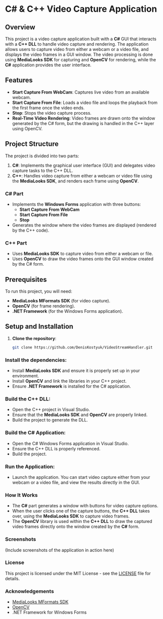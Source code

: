 # C# & C++ Video Capture Application

## Overview
This project is a video capture application built with a **C#** GUI that interacts with a **C++ DLL** to handle video capture and rendering. The application allows users to capture video from either a webcam or a video file, and displays the video frames in a GUI window. The video processing is done using **MediaLooks SDK** for capturing and **OpenCV** for rendering, while the **C#** application provides the user interface.

## Features
- **Start Capture From WebCam**: Captures live video from an available webcam.
- **Start Capture From File**: Loads a video file and loops the playback from the first frame once the video ends.
- **Stop**: Stops the video capture process.
- **Real-Time Video Rendering**: Video frames are drawn onto the window generated by the C# form, but the drawing is handled in the C++ layer using OpenCV.

## Project Structure
The project is divided into two parts:
1. **C#**: Implements the graphical user interface (GUI) and delegates video capture tasks to the C++ DLL.
2. **C++**: Handles video capture from either a webcam or video file using the **MediaLooks SDK**, and renders each frame using **OpenCV**.

### C# Part
- Implements the **Windows Forms** application with three buttons:
  - **Start Capture From WebCam**
  - **Start Capture From File**
  - **Stop**
- Generates the window where the video frames are displayed (rendered by the C++ code).

### C++ Part
- Uses **MediaLooks SDK** to capture video from either a webcam or file.
- Uses **OpenCV** to draw the video frames onto the GUI window created by the C# form.

## Prerequisites
To run this project, you will need:
- **MediaLooks MFormats SDK** (for video capture).
- **OpenCV** (for frame rendering).
- **.NET Framework** (for the Windows Forms application).

## Setup and Installation
1. **Clone the repository**:
   ```bash
   git clone https://github.com/DenisKostyuk/VideoStreamHandler.git

### Install the dependencies:

- Install **MediaLooks SDK** and ensure it is properly set up in your environment.
- Install **OpenCV** and link the libraries in your C++ project.
- Ensure **.NET Framework** is installed for the C# application.

### Build the C++ DLL:

- Open the C++ project in Visual Studio.
- Ensure that the **MediaLooks SDK** and **OpenCV** are properly linked.
- Build the project to generate the DLL.

### Build the C# Application:

- Open the C# Windows Forms application in Visual Studio.
- Ensure the C++ DLL is properly referenced.
- Build the project.

### Run the Application:

- Launch the application. You can start video capture either from your webcam or a video file, and view the results directly in the GUI.

### How It Works

- The **C#** part generates a window with buttons for video capture options.
- When the user clicks one of the capture buttons, the **C++ DLL** takes over, using the **MediaLooks SDK** to capture video frames.
- The **OpenCV** library is used within the **C++ DLL** to draw the captured video frames directly onto the window created by the **C#** form.

### Screenshots
(Include screenshots of the application in action here)

### License
This project is licensed under the MIT License - see the [LICENSE](LICENSE) file for details.

### Acknowledgements

- [MediaLooks MFormats SDK](https://www.medialooks.com/mformats)
- [OpenCV](https://opencv.org/)
- .NET Framework for Windows Forms

